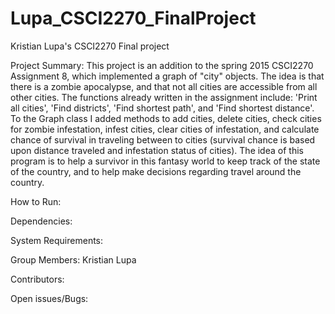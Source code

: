 # Lupa_CSCI2270_FinalProject
Kristian Lupa's CSCI2270 Final project

Project Summary:
This project is an addition to the spring 2015 CSCI2270 Assignment 8, which implemented a graph of "city" objects. The idea is that there is a zombie apocalypse, and that not all cities are accessible from all other cities. The functions already written in the assignment include: 'Print all cities', 'Find districts', 'Find shortest path', and 'Find shortest distance'. To the Graph class I added methods to add cities, delete cities, check cities for zombie infestation, infest cities, clear cities of infestation, and calculate chance of survival in traveling between to cities (survival chance is based upon distance traveled and infestation status of cities). The idea of this program is to help a survivor in this fantasy world to keep track of the state of the country, and to help make decisions regarding travel around the country.

How to Run:


Dependencies:


System Requirements:


Group Members:
Kristian Lupa

Contributors:


Open issues/Bugs:
